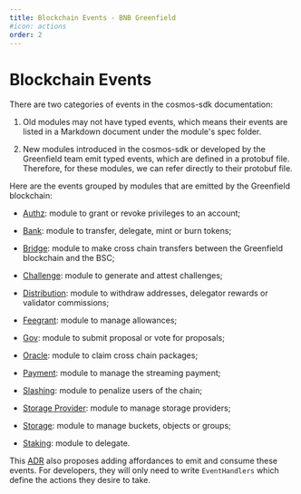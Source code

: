 ```yaml
---
title: Blockchain Events - BNB Greenfield
#icon: actions
order: 2
---
```


# Blockchain Events

There are two categories of events in the cosmos-sdk documentation:

1. Old modules may not have typed events, which means their events are listed in a 
Markdown document under the module's spec folder.

2. New modules introduced in the cosmos-sdk or developed by the Greenfield team emit typed events, 
  which are defined in a protobuf file. Therefore, for these modules, we can refer directly to their protobuf file.

Here are the events grouped by modules that are emitted by the Greenfield blockchain:

* [Authz](https://github.com/bnb-chain/gnfd-cosmos-sdk/blob/master/proto/cosmos/authz/v1beta1/event.proto): module to grant or revoke privileges to an account;

* [Bank](https://github.com/bnb-chain/gnfd-cosmos-sdk/blob/master/x/bank/spec/04_events.md): module to transfer, delegate, mint or burn tokens;

* [Bridge](https://github.com/bnb-chain/greenfield/blob/master/proto/greenfield/bridge/event.proto): module to make cross chain transfers between the Greenfield blockchain and the BSC;

* [Challenge](https://github.com/bnb-chain/greenfield/blob/master/proto/greenfield/challenge/events.proto): module to generate and attest challenges;

* [Distribution](https://github.com/bnb-chain/gnfd-cosmos-sdk/blob/master/x/distribution/spec/06_events.md): module to withdraw addresses, delegator rewards or validator commissions;

* [Feegrant](https://github.com/bnb-chain/gnfd-cosmos-sdk/blob/master/x/feegrant/spec/04_events.md): module to manage allowances;

* [Gov](https://github.com/bnb-chain/gnfd-cosmos-sdk/blob/master/x/gov/spec/04_events.md): module to submit proposal or vote for proposals;

* [Oracle](https://github.com/bnb-chain/gnfd-cosmos-sdk/blob/master/proto/cosmos/oracle/v1/event.proto): module to claim cross chain packages;

* [Payment](https://github.com/bnb-chain/greenfield/blob/master/proto/greenfield/payment/events.proto): module to manage the streaming payment; 

* [Slashing](https://github.com/bnb-chain/gnfd-cosmos-sdk/blob/master/x/slashing/spec/06_events.md): module to penalize users of the chain;

* [Storage Provider](https://github.com/bnb-chain/greenfield/blob/develop/proto/greenfield/sp/events.proto): module to manage storage providers;

* [Storage](https://github.com/bnb-chain/greenfield/blob/master/proto/greenfield/storage/events.proto): module to manage buckets, objects or groups;

* [Staking](https://github.com/bnb-chain/gnfd-cosmos-sdk/blob/master/x/staking/spec/07_events.md): module to delegate.


This [ADR](https://github.com/bnb-chain/greenfield-cosmos-sdk/blob/master/docs/architecture/adr-032-typed-events.md) also 
proposes adding affordances to emit and consume these events. For developers, they will only need to write `EventHandlers`
which define the actions they desire to take.

